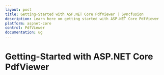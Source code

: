 ```yaml
---
layout: post
title: Getting-Started with ASP.NET Core PdfViewer | Syncfusion
description: Learn here on getting started with ASP.NET Core PdfViewer default behavior settings and how to perform required operation.
platform: aspnet-core
control: PdfViewer
documentation: ug
---
```



# Getting-Started with ASP.NET Core PdfViewer